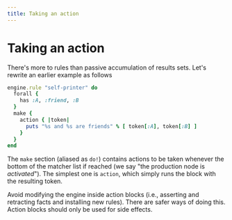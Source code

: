 ```yaml
---
title: Taking an action
---
```


# Taking an action

There's more to rules than passive accumulation of results sets. Let's rewrite an earlier example as follows

```ruby
engine.rule "self-printer" do
  forall {
    has :A, :friend, :B
  }
  make {
    action { |token|
      puts "%s and %s are friends" % [ token[:A], token[:B] ]
    }
  }
end
```

The `make` section (aliased as `do!`) contains actions to be taken whenever the bottom of the matcher list if reached (we say "the production node is _activated_"). The simplest one is `action`, which simply runs the block with the resulting token.

Avoid modifying the engine inside action blocks (i.e., asserting and retracting facts and installing new rules). There are safer ways of doing this. Action blocks should only be used for side effects.
